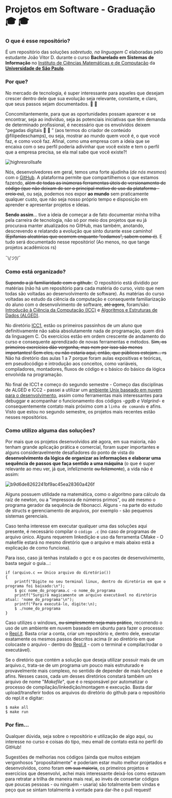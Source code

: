 # Projetos em Software - Graduação :mortar_board: :mortar_board:

### O que é esse repositório?

É um repositório das soluções *sobretudo, na linguagem C* elaboradas pelo estudante João Vitor D. durante o curso **Bacharelado em Sistemas de Informação** no [Instituto de Ciências Matemáticas e de Computação](https://www.icmc.usp.br/ "Instituto de Ciências Matemáticas e de Computação") da **[Universidade de São Paulo](https://www5.usp.br/ "Universidade de São Paulo")**.

### Por que?

No mercado de tecnologia, é super interessante para aqueles que desejam crescer dentro dele que sua evolução seja relevante, constante, e claro, que seus passos sejam documentados. :star2: :rocket: 

Concomitantemente, para que as oportunidades possam aparecer e se encontrar, seja ao indivíduo, seja às potenciais iniciativas que têm demanda de determinado profissional, é necessário que os envolvidos deixem “pegadas digitais :paw_prints: :paw_prints: ” (aos termos do criador de conteúdo @filipedeschamps), ou seja, mostrar ao mundo quem você é, o que você faz, e como você faz. Afinal, como uma empresa com a ideia que se encaixa com o seu perfil poderia adivinhar que você existe e tem o perfil que a empresa precisa, se ela mal sabe que você existe?!

![highresrollsafe](https://user-images.githubusercontent.com/60077147/93292332-b8d2f700-f7bb-11ea-97f9-c858a973a602.jpg)



Nós, desenvolvedores em geral, temos uma forte ajudinha (*de nós mesmos*) com o [GitHub](https://github.com/ "GitHub"). A plataforma permite que compartilhemos o que estamos fazendo, ~~além de todas as inúmeras ferramentas úteis de versionamento de código (que não deixam de ser o principal motivo de uso da plataforma - creio eu)~~, ou seja, podemos nos expor **ao mundo** sem praticamente qualquer custo, que não seja nosso próprio tempo e disposição em aprender e apresentar projetos e ideias.

**Sendo assim**... tive a ideia de começar a de fato documentar minha trilha pela carreira de tecnologia, não só por meio dos projetos que eu já procurava manter atualizados no GitHub, mas também, anotando, descrevendo e relatando a evolução que sinto durante esse caminho! ~~(Epifanias aleatórias que ocorrem enquanto “codamos”, sabem como é)~~. E tudo será documentado nesse repositório! (Ao menos, no que tange projetos acadêmicos rs) 

¯\\_(ツ)_/¯

### Como está organizado?

~~Supondo a já familiaridade com o github:~~:
O repositório está dividido por matérias (não há um repositório para cada matéria do curso, visto que nem todas são voltadas ao desenvolvimento de software). As matérias do curso voltadas ao estudo da ciência da computação e consequente familiarização do aluno com o desenvolvimento de software, ~~até agora~~, foram/são: [Introdução à Ciência da Computação (ICC)](https://github.com/JoaoVitorDio/Projetos-em-C-Graduacao-/tree/master/Introdu%C3%A7%C3%A3o%20%C3%A0%20Ci%C3%AAncia%20da%20Computa%C3%A7%C3%A3o%201 "Introdução à Ciência da Computação (ICC)") e [Algoritmos e Estruturas de Dados (ALGED)](https://github.com/JoaoVitorDio/Projetos-em-C-Graduacao-/tree/master/Algoritmos%20e%20Estruturas%20de%20Dados "Algoritmos e Estruturas de Dados (ALGED)").

No diretório [ICC1](https://github.com/JoaoVitorDio/Projetos-em-C-Graduacao-/tree/master/Introdu%C3%A7%C3%A3o%20%C3%A0%20Ci%C3%AAncia%20da%20Computa%C3%A7%C3%A3o%201 "ICC1"), estão os primeiros passinhos de um aluno que definitivamente não sabia absolutamente nada de programação, quem dirá da linguagem C. Os exercícios estão em ordem crescente de andamento do curso e consequente aprendizado de novas ferramentas e métodos. ~~Sim, os primeiros exercícios dão vergonha, mas nem por isso são menos importantes! Sem eles, eu não estaria aqui, então, que públicos estejam... rs~~ Não há diretório das aulas 1 a 7 porque foram aulas expositivas e teóricas, em pseudocódigo e introdução aos conceitos, como variáveis, compiladores, montadores, fluxos de código e o básico do básico da lógica envolvida na programação.

No final de ICC1 e começo do segundo semestre - Começo das disciplinas de ALGED e ICC2 - passei a utilizar um [ambiente Unix baseado em nuvem para o desenvolvimento](https://ide.cs50.io/ "ambiente Unix baseado em nuvem para o desenvolvimento"), assim como ferramentas mais interessantes para debuggar e acompanhar o funcionamento dos códigos *-ggdb e Valgrind-* e consequentemente contato mais próximo com a `linha de comando` e afins. Visto que estou no segundo semestre, os projetos mais recentes estão nesses repositórios.

### Como utilizo alguma das soluções?

Por mais que os projetos desenvolvidos até agora, em sua maioria, não tenham grande aplicação prática e comercial, foram super importantes e alguns consideravelmente desafiadores do ponto de vista do **desenvolvimento da lógica de organizar as informações e elaborar uma sequência de passos que faça sentido a uma máquina** (o que é super relevante ao meu ver, já que, infelizmente ~~ou felizmente~~), a vida não é assim:

![b9d6de8262241bf9ac45ea28360a426f](https://user-images.githubusercontent.com/60077147/93294909-3d287880-f7c2-11ea-9b07-211c1b823d98.jpg)



Alguns possuem utilidade na matemática, como o algoritmo para cálculo da raíz de newton, ou a "impressora de números primos", ou até mesmo o programa gerador da sequência de fibonacci. Alguns - na parte do estudo de structs e gerenciamento de arquivos, por exemplo - são pequenos sistemas gerenciais.

Caso tenha interesse em executar qualquer uma das soluções aqui presente, é necessário compilar o `código .c` (no caso de programas de arquivo único. Alguns requerem linkedição e uso da ferramenta CMake - O makefile estará no mesmo diretório que o arquivo e mais abaixo está a explicação de como funciona).

Para isso, caso já tenhas instalado o gcc e os pacotes de desenvolvimento, basta seguir o guia...:

    if (arquivo.c == Único arquivo do diretório())
    {
    	printf("Digite no seu terminal linux, dentro do diretório em que o programa foi baixado:\n");
    	$ gcc nome_do_programa.c -o nome_do_programa
    	printf("Surgirá magicamente um arquivo executável no diretório atual: 'nome_do_programa'\n");
    	printf("Para executá-lo, digite:\n);
    	$ ./nome_do_programa
    }

Caso utilizes o windows, ~~ou simplesmente seja mais prático~~, recomendo o uso de um ambiente em nuvem baseado em ubuntu para fazer o processo: o [Repl.it](https://repl.it/ "Repl.it").
Basta criar a conta, criar um repositório e, dentro dele, executar exatamente os mesmos passos descritos acima (ir ao diretório em que colocaste o arquivo - dentro do [Repl.it](https://repl.it/ "Repl.it") - com o terminal e compilar/rodar o executável).

Se o diretório que contém a solução que deseja utilizar possuir mais de um arquivo.c, trata-se de um programa um pouco mais estruturado e provavelmente mais complexo, no sentido de depender de mais funções e afins.
Nesses casos, cada um desses diretórios constará também um arquivo de nome "*Makefile*", que é o responsável por automatizar o processo de compilação/linkedição/montagem e execução. Basta dar upload/transferir todos os arquivos do diretório do github para o repositório do repl.it e digitar:

    $ make all
    $ make run

### Por fim...

Qualquer dúvida, seja sobre o repositório e utilização de algo aqui, ou interesse no curso e coisas do tipo, meu email de contato está no perfil do GitHub! 

Sugestões de melhorias nos códigos (ainda que muitos estejam vergonhosos "propositalmente" e poderiam estar muito melhor projetados e desenvolvidos, como foram ~~em sua maioria~~, os primeiros projetos e exercícios que desenvolvi, achei mais interessante deixá-los como estavam para retratar a trilha de maneira mais real, ao invés de consertar códigos que poucas pessoas - ou ninguém - usaria) são totalmente bem vindas e peço que se sintam totalmente à vontade para dar-lhe o pull request!
